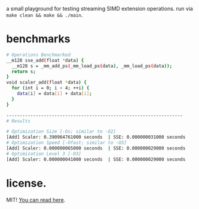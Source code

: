 a small playground for testing streaming SIMD extension operations.
run via `make clean && make && ./main`.

# benchmarks

```bash
# Operations Benchmarked
__m128 sse_add(float *data) {
  __m128 s = _mm_add_ps(_mm_load_ps(data), _mm_load_ps(data));
  return s;
}
void scaler_add(float *data) {
  for (int i = 0; i < 4; ++i) {
    data[i] = data[i] + data[i];
  }
}

------------------------------------------------------------------
# Results

# Optimization Size [-Os; similar to -O2]
[Add] Scaler: 0.390964761000 seconds  | SSE: 0.000000031000 seconds
# Optimization Speed [-Ofast; similar to -O3]
[Add] Scaler: 0.000000065000 seconds  | SSE: 0.000000029000 seconds
# Optimization Level 3 [-O3]
[Add] Scaler: 0.000000041000 seconds  | SSE: 0.000000029000 seconds
```

# license.

MIT! [You can read here](./LICENSE.md).
